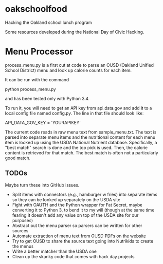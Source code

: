 # oakschoolfood
Hacking the Oakland school lunch program

Some resources developed during the National Day of Civic Hacking.

# Menu Processor
process\_menu.py is a first cut at code to parse an OUSD (Oakland Unified
School District) menu and look up calorie counts for each item.

It can be run with the command

python process\_menu.py

and has been tested only with Python 3.4.

To run it, you will need to get an API key from api.data.gov and add it to
a local config file named config.py. The line in that file should look like:

API\_DATA\_GOV\_KEY = 'YOURAPIKEY'

The current code reads in raw menu text from sample\_menu.txt. The text is
parsed into separate menu items and the nutritional content for each menu item
is looked up using the USDA National Nutrient database. Specifically, a
"best match" search is done and the top pick is used. Then, the calorie content
is retrieved for that match. The best match is often not a particularly
good match.

## TODOs
Maybe turn these into GitHub issues.

* Split items with connectors (e.g., hamburger w fries) into separate items
so they can be looked up separately on the USDA site
* Fight with OAUTH and the Python wrapper for Fat Secret, maybe converting
it to Python 3, to bend it to my will (though at the same time fearing
it doesn't add any value on top of the USDA site for our purposes)
* Abstract out the menu parser so parsers can be written for other sources
* Automate extraction of menu text from OUSD PDFs on the website
* Try to get OUSD to share the source text going into Nutrikids to create
the menus
* Write a better matcher than the USDA one
* Clean up the skanky code that comes with hack day projects
